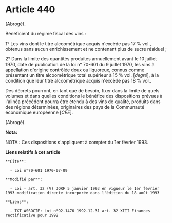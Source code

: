 # Article 440

(Abrogé).

Bénéficient du régime fiscal des vins :

1° Les vins dont le titre alcoométrique acquis n'excède pas 17 % vol., obtenus sans aucun enrichissement et ne contenant plus
de sucre résiduel ;

2° Dans la limite des quantités produites annuellement avant le 10 juillet 1970, date de publication de la loi n° 70-601 du 9
juillet 1970, les vins à appellation d'origine contrôlée doux ou liquoreux, connus comme présentant un titre alcoométrique
total supérieur à 15 % vol. [*degré*], à la condition que leur titre alcoométrique acquis n'excède pas 18 % vol..

Des décrets pourront, en tant que de besoin, fixer dans la limite de quels volumes et dans quelles conditions le bénéfice des
dispositions prévues à l'alinéa précédent pourra être étendu à des vins de qualité, produits dans des régions déterminées,
originaires des pays de la Communauté économique européenne [*CEE*].

(Abrogé).

**Nota:**

NOTA : Ces dispositions s'appliquent à compter du 1er février 1993.

**Liens relatifs à cet article**

	**Cite**:

	  - Loi n°70-601 1970-07-09

	**Modifié par**:

	  - Loi - art. 32 (V) JORF 5 janvier 1993 en vigueur le 1er février 1993 modification directe incorporée dans l'édition du 18 août 1993

	**Liens**:

	  - TXT_ASSOCIE: Loi n°92-1476 1992-12-31 art. 32 XIII Finances rectificative pour 1992
